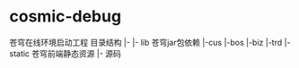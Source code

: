 # cosmic-debug
苍穹在线环境启动工程
目录结构
  |-
    |- lib 苍穹jar包依赖
      |-cus
      |-bos
      |-biz
      |-trd
    |- static 苍穹前端静态资源
  |- 源码
